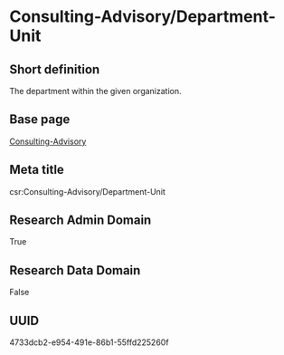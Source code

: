 # Consulting-Advisory/Department-Unit
## Short definition
The department within the given organization.
## Base page
[Consulting-Advisory](https://github.com/EuroCRIS/CASRAI-Dictionairies/blob/main/Objects/Consulting-Advisory.md)
## Meta title
csr:Consulting-Advisory/Department-Unit
## Research Admin Domain
True
## Research Data Domain
False
## UUID
4733dcb2-e954-491e-86b1-55ffd225260f
